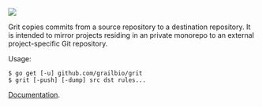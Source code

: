 ![](https://github.com/grailbio/grit/workflows/CI/badge.svg)

Grit copies commits from a source repository to a destination
repository. It is intended to mirror projects residing in an
private monorepo to an external project-specific Git repository.

Usage:

	$ go get [-u] github.com/grailbio/grit
	$ grit [-push] [-dump] src dst rules...

[Documentation](https://godoc.org/github.com/grailbio/grit).
